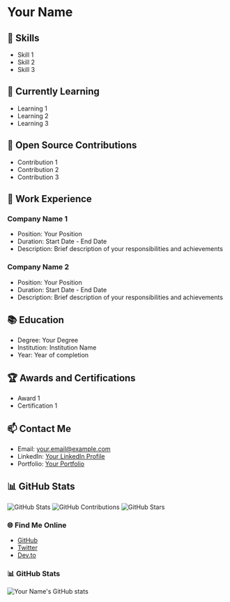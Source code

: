 # Your Name

<!-- Add a brief introduction about yourself -->

## 🚀 Skills

<!-- List your top skills or technologies -->

- Skill 1
- Skill 2
- Skill 3

## 🌱 Currently Learning

<!-- Mention the technologies or subjects you're currently learning -->

- Learning 1
- Learning 2
- Learning 3

## 👯 Open Source Contributions

<!-- Highlight your notable contributions to open source projects -->

- Contribution 1
- Contribution 2
- Contribution 3

## 💼 Work Experience

<!-- Describe your work experience and achievements -->

### Company Name 1

- Position: Your Position
- Duration: Start Date - End Date
- Description: Brief description of your responsibilities and achievements

### Company Name 2

- Position: Your Position
- Duration: Start Date - End Date
- Description: Brief description of your responsibilities and achievements

## 📚 Education

<!-- Mention your educational background -->

- Degree: Your Degree
- Institution: Institution Name
- Year: Year of completion

## 🏆 Awards and Certifications

<!-- List any awards or certifications you have received -->

- Award 1
- Certification 1

## 📫 Contact Me

<!-- Add your contact information -->

- Email: your.email@example.com
- LinkedIn: [Your LinkedIn Profile](https://www.linkedin.com/in/yourprofile/)
- Portfolio: [Your Portfolio](https://www.yourportfolio.com)

## 📊 GitHub Stats

<!-- Add your GitHub statistics using shields.io or similar tools -->

![GitHub Stats](https://img.shields.io/github/followers/iuzairaslam?label=Followers&style=social)
![GitHub Contributions](https://img.shields.io/github/commit-activity/m/iuzairaslam/reponame?style=flat-square)
![GitHub Stars](https://img.shields.io/github/stars/iuzairaslam/reponame?style=social)

<!-- Add any additional sections or customize the format to fit your preferences -->



### 🌐 Find Me Online

- [GitHub](https://github.com/your-username)
- [Twitter](https://twitter.com/your-twitter-handle)
- [Dev.to](https://dev.to/your-dev-to-handle)

### 📊 GitHub Stats

![Your Name's GitHub stats](https://github-readme-stats.vercel.app/api?username=iuzairaslam&show_icons=true&theme=radical)



